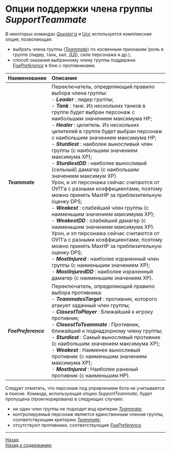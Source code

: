 # **Опции поддержки члена группы *SupportTeammate***

В некоторых командах [*Quester'a*](Glossary-RU.md#ref-Quester) и [Ucc](Glossary-RU.md#ref-Ucc) используется комплексная опция, позволяющая:
- выбрать члена группы ([*Teammate*](#ref-Teammate)) по косвенным признакам (роль в группе (лидер, танк, хил, ДД), силе персонажа и др.);
- способ оказания выбранному члену группы поддержки [*FoePreference*](#ref-FoePreference) в бою с противниками.


| **Наименование** | **Описание** 
|:-----------------|:-------------
|<a name ="ref-Teammate">***Teammate***</a> | Переключатель, определяющий правило выбора члена группы:<br/> - ***Leader*** : лидер группы;<br/>- ***Tank*** : танк. Из нескольких танков в группе будет выбран персонаж с наибольшим значением максимума HP;<br/>- ***Healer*** : целитель. Из нескольких целителей в группе будет выбран персонаж с наибольшим значением максимума HP;<br/>- ***Sturdiest*** : наиболее выносливый член группы (c наибольшим значением максимума ХР);<br/>- ***SturdiestDD*** : наиболее выносливый (сильный) дамагер (c наибольшим значением максимум ХР).  <br/>Урон, и хп персонажа сейчас считаются от ОУП'a с разными коэффициентами, поэтому можно принять MaxHP за приблизительную оценку DPS;<br/>- ***Weakest*** : слабейший член группы (c наименьшим значением максимума ХР);<br/>- ***WeakestDD*** : слабейший дамагер (c наименьшим значением максимума ХР). <br/>Урон, и хп персонажа сейчас считаются от ОУП'a с разными коэффициентами, поэтому можно принять MaxHP за приблизительную оценку DPS;<br/>- ***MostInjured*** : наиболее израненный член группы (c наименьшим значением ХР);<br/> - ***MostInjuredDD*** : наиболее израненный дамагер (c наименьшим значением ХР).
|<a name ="ref-FoePreference">***FoePreference***</a>|Переключатель, определяющий правило выбора противника:<br/> - ***TeammatesTarget*** : противник, которого атакует заданный член группы;<br/>- ***ClosestToPlayer*** : Ближайший к игроку противник;<br/>- ***ClosestToTeammate*** : Противник, ближайший к поднадзорному члену группы;<br/>- ***Sturdiest*** : Самый выносливый противник (c наибольшим значением максимума ХР);<br/>- ***Weakest*** : Наименее выносливый противник (c наименьшим значением максимума ХР);<br/>- ***MostInjured*** : Наиболее раненый противник (с наименьшим НР).

Следует отметить, что персонаж под управлением бота не учитывается в поиске. 
Команда, использующая опцию *SupportTeammate*, будет пропущена (проигнорирована) в следующих случаях:
- ни один член группы не подходит вод критерии [*Teammate*](#ref-Teammate);
- контролируемый персонаж является единственным членом группы, соответствующим критерию [*Teammate*](#ref-Teammate);
- отсутствуют противники, соответствующие [*FoePreference*](#ref-FoePreference).

---

<a href="javascript:history.back()">Назад</a>  
[Назад к содержанию](../../index.md)